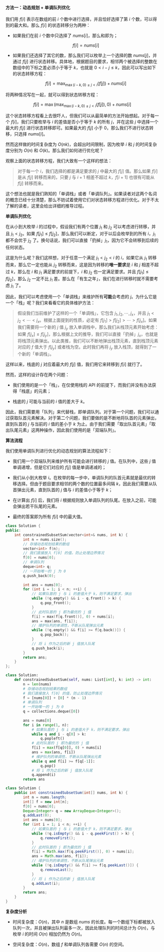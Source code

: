 #### 方法一：动态规划 + 单调队列优化

我们用 $f[i]$ 表示在数组的前 $i$ 个数中进行选择，并且恰好选择了第 $i$ 个数，可以得到的最大和。那么 $f[i]$ 的状态转移分为两种：

- 如果我们在前 $i$ 个数中只选择了 $\textit{nums}[i]$，那么和即为；

    $$
    f[i] = \textit{nums}[i]
    $$

- 如果我们还选择了其它的数，那么我们可以枚举上一个选择的数 $\textit{nums}[j]$，并通过 $f[j]$ 进行状态转移。具体地，根据题目的要求，相邻两个被选择的整数在数组中的下标之差必须小于等于 $k$，也就是 $0 < i - j \leq k$，因此可以写出如下的状态转移方程：

    $$
    f[i] = \max_{\max(i-k, 0) \leq j < i}(f[j]) + \textit{nums}[i]
    $$

将两种情况写在一起，就可以得到状态转移方程：

$$
f[i] = \max\left(\max_{\max(i-k, 0) \leq j < i}(f[j]), 0\right) + \textit{nums}[i]
$$

这个状态转移方程看上去很吓人，但我们可以从最简单的方法开始想起。对于每一个 $f[i]$，我们只要枚举与 $i$ 的差值是否小于等于 $k$ 的所有 $j$，并在这些 $j$ 中选择一个最大的 $f[j]$ 进行状态转移即可。如果最大的 $f[j]$ 小于 $0$，那么我们不进行状态转移，只选择 $\textit{nums}[i]$。

然而这样做的时间复杂度为 $O(nk)$，会超出时间限制，因为枚举 $i$ 和 $j$ 的时间复杂度分别为 $O(n)$ 和 $O(k)$。那么我们如何进行优化呢？

观察上面的状态转移方程，我们大致有一个这样的想法：

> 对于每一个 $i$，我们选择的都是满足要求的 $j$ 中最大的 $f[j]$ 值。那么如果 $f[i]$ 是从 $f[j]$ 转移而来的，只要 $j$ 与 $i+1$ 相差不超过 $k$，$f[i+1]$ 也很有可能从 $f[j]$ 转移而来。

这个想法也就是我们熟知的「单调栈」或者「单调队列」。如果读者对这两个名词的概念已经十分清楚，那么不妨试着使用它们对状态转移方程进行优化。对于不太了解的读者，这里会给出详细的推导过程。

**单调队列优化**

在从小到大枚举 $i$ 的过程中，假设我们有两个位置 $j_1$ 和 $j_2$ 可以考虑进行转移，并且 $j_1 < j_2$。如果 $f[j_1] \leq f[j_2]$，那么我们可以断定，对于以后会枚举到的所有 $i$，$j_1$ 都不会优于 $j_2$ 了。换句话说，我们可以直接「扔掉」$j_1$，因为它不会转移到后续的任何状态。

这是为什么呢？我们这样想，对于任意一个满足 $j_1 < j_2 < i$ 的 $i$，如果它从 $j_1$ 转移而来，那么它一定也能从 $j_2$ 转移而来，这是因为转移的**唯一要求**是 $i$ 和 $j$ 相差不超过 $k$，那么在 $i$ 和 $j_1$ 满足要求的前提下，$i$ 和 $j_2$ 也一定满足要求。并且 $f[j_1] \leq f[j_2]$，那么 $j_2$ 一定不比 $j_1$ 差。那么在「有生之年」，我们在进行转移时就不需要考虑 $j_1$ 了。

因此，我们可以考虑使用一个「单调栈」来维护所有**可能**会考虑的 $j$。为什么它是一个「栈」呢？我们来看看它的具体维护方法：

> 假设我们当前维护了这样的一个「单调栈」，它包含 $j_1, j_2, \cdots, j_x$，并且 $j_1 < j_2 < \cdots < j_x$。根据上面提到的性质，必定有 $f[j_1] > f[j_2] > \cdots > f[j_x]$。如果我们需要将一个新的 $j$ 值 $j_y$ 放入单调栈中，那么我们从栈顶元素开始考虑：如果 $f[j_x] \leq f[j_y]$，那么根据上文的推导，我们可以直接「扔掉」$j_x$，也就是将栈顶元素弹出。以此类推，我们可以不断地弹出栈顶元素，直到栈顶元素对应的 $f$ 值大于 $f[j_y]$ 或者栈为空。此时我们再将 $j_y$ 放入栈顶，就得到了一个新的「单调栈」。

这样以来，栈底的 $j$ 对应着最大的 $f[j]$ 值，我们用它来转移到 $f[i]$ 就行了。

然而，这样的设计存在两个问题：

- 我们使用的是一个「栈」，在仅使用栈的 API 的前提下，而我们并没有办法获得「栈底」的元素；

- 栈底的 $j$ 可能与当前的 $i$ 值的差大于 $k$。

因此，我们需要用「队列」来代替栈，即单调队列。对于第一个问题，我们可以通过获取队首元素解决。对于第二个问题，我们要做的是不断地将队首的元素弹出，直到队首的 $j$ 与当前的 $i$ 值的差小于 $k$ 为止。由于我们需要「取出队首元素」「取出队尾元素」这两种操作，因此我们使用的是「双端队列」。

**算法流程**

我们使用单调队列进行优化的动态规划的算法流程如下：

- 我们用一个双端队列来维护所有可能会进行转移的 $j$ 值。在队列中，这些 $j$ 值单调递增，但是它们对应的 $f[j]$ 值是单调递减的；

- 我们从小到大枚举 $i$。在枚举的每一步中，单调队列的队首元素就是最优的转移选择。但由于题目要求相邻的两个数的位置最多间隔 $k$，因此我们需要从队首弹出元素，直到队首的 $j$ 值与 $i$ 的差值小于等于 $k$；

- 在计算出 $f[i]$ 后，我们将 $i$ 根据规则放入单调队列的队尾。在放入之前，可能会弹出若干队尾的元素。

- 最终的答案即为所有 $f[i]$ 中的最大值。

```C++ [sol1-C++]
class Solution {
public:
    int constrainedSubsetSum(vector<int>& nums, int k) {
        int n = nums.size();
        // 存储动态规划结果的数组
        vector<int> f(n);
        // 我们直接放入 f[0] 的值，防止处理边界情况
        f[0] = nums[0];
        // 单调队列
        deque<int> q;
        // 一开始唯一的 j 为 0
        q.push_back(0);
        
        int ans = nums[0];
        for (int i = 1; i < n; ++i) {
            // 如果队首的 j 与 i 的差值大于 k，则不满足要求，弹出
            while (!q.empty() && i - q.front() > k) {
                q.pop_front();
            }
            // 此时队首的 j 即为最优的 j 值
            f[i] = max(f[q.front()], 0) + nums[i];
            ans = max(ans, f[i]);
            // 维护队列的单调性，不断从队尾弹出元素
            while (!q.empty() && f[i] >= f[q.back()]) {
                q.pop_back();
            }
            // 将 i 作为之后的新 j 值放入队尾
            q.push_back(i);
        }
        return ans;
    }
};
```

```Python [sol1-Python3]
class Solution:
    def constrainedSubsetSum(self, nums: List[int], k: int) -> int:
        n = len(nums)
        # 存储动态规划结果的数组
        # 我们直接放入 f[0] 的值，防止处理边界情况
        f = [nums[0]] + [0] * (n - 1)
        # 单调队列
        # 一开始唯一的 j 为 0
        q = collections.deque([0])
        
        ans = nums[0]
        for i in range(1, n):
            # 如果队首的 j 与 i 的差值大于 k，则不满足要求，弹出
            while q and i - q[0] > k:
                q.popleft()
            # 此时队首的 j 即为最优的 j 值
            f[i] = max(f[q[0]], 0) + nums[i]
            ans = max(ans, f[i])
            # 维护队列的单调性，不断从队尾弹出元素
            while q and f[i] >= f[q[-1]]:
                q.pop()
            # 将 i 作为之后的新 j 值放入队尾
            q.append(i)
        return ans
```

```Java [sol1-Java]
class Solution {
    public int constrainedSubsetSum(int[] nums, int k) {
        int n = nums.length;
        int[] f = new int[n];
        f[0] = nums[0];
        Deque<Integer> q = new ArrayDeque<Integer>();
        q.addLast(0);
        int ans = nums[0];
        for (int i = 1; i < n; ++i) {
            // 如果队首的 j 与 i 的差值大于 k，则不满足要求，弹出
            while (!q.isEmpty() && i - q.peekFirst() > k) {
                q.removeFirst();
            }
            // 此时队首的 j 即为最优的 j 值
            f[i] = Math.max(f[q.peekFirst()], 0) + nums[i];
            ans = Math.max(ans, f[i]);
            // 维护队列的单调性，不断从队尾弹出元素
            while (!q.isEmpty() && f[i] >= f[q.peekLast()]) {
                q.removeLast();
            }
            // 将 i 作为之后的新 j 值放入队尾
            q.addLast(i);
        }
        return ans;
    }
}
```

**复杂度分析**

- 时间复杂度：$O(n)$，其中 $n$ 是数组 $\textit{nums}$ 的长度。每一个数组下标都被放入队列一次，并且被弹出队列最多一次，因此处理队列的时间总计为 $O(n)$，与枚举 $i$ 的时间 $O(n)$ 相加仍然为 $O(n)$。

- 空间复杂度：$O(n)$，数组 $f$ 和单调队列各需要 $O(n)$ 的空间。